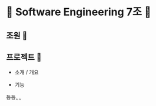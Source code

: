 # 🐥 Software Engineering 7조 🐥


조원 👥
-------------------




프로젝트 🧾
----------------

 - 소개 / 개요

 - 기능

등등,,,,

